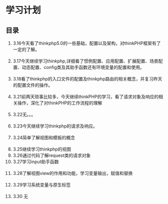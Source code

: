 
<h1>学习计划</h1>

<h2>目录</h2>

<ol>
    <li>3.16今天看了thinkphp5.0的一些基础，配置以及架构，对thinkPHP框架有了一定的了解。</li>
    <li>3.17今天继续学习thinkphp,详细看了惯例配置、应用配置、扩展配置、场景配置、动态配置、config类及其助手函数还有环境变量的配置和使用。</li>
    <li>3.18看了thinkphp的入口文件的配置及thinkphp路由的相关概念，并复习昨天的配置文件的操作。</li>
    <li>3.21前两天琐事比较多，今天继续thinkPHP的学习，看了请求对象及响应的相关操作，深化了对thinkPHP的工作流程的理解</li>
    <li>3.22无。。。</li>
    <li>3.23今天继续学习thinkphp的请求及响应。</li>
    <li>3.24简单了解视图和模板的概念</li>
    <li>3.25继续学习thinkphp的视图</li>
    <li>3.26通过代码了解request类的请求对象</li>
    <li>3.27学习input助手函数</li>
    <li>3.28了解视图view的作用和功能，学习变量输出，赋值和替换</li>
    <li>3.29学习系统变量与原生标签</li>
    <li>3.30 无</li>
</ol>
